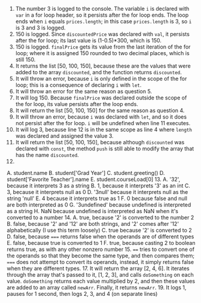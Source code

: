 1. The number 3 is logged to the console. The variable `i` is declared with `var` in a for loop header, so it persists after the for loop ends. The loop ends when `i` equals `prices.length`; in this case `prices.length` is 3, so `i` is 3 and 3 is logged.
2. 150 is logged. Since `discountedPrice` was declared with `val`, it persists after the for loop; its last value is (1-0.5)*300, which is 150.
3. 150 is logged. `finalPrice` gets its value from the last iteration of the for loop; where it is assigned 150 rounded to two decimal places, which is still 150.
4. It returns the list [50, 100, 150], because these are the values that were added to the array `discounted`, and the function returns `discounted`.
5. It will throw an error, because `i` is only defined in the scope of the for loop; this is a consequence of declaring `i` with `let`.
6. It will throw an error for the same reason as question 5.
7. It will log 150. Because `finalPrice` was declared outside the scope of the for loop, its value persists after the loop ends.
8. It will return the list [50, 100, 150] for the same reason as question 4.
9. It will throw an error, because `i` was declared with `let`, and so it does not persist after the for loop. `i` will be undefined when line 11 executes.
10. It will log 3, because line 12 is in the same scope as line 4 where `length` was declared and assigned the value 3.
11. It will return the list [50, 100, 150], because although `discounted` was declared with `const`, the method `push` is still able to modify the array that has the name `discounted`.
12. 
A. student.name
B. student['Grad Year']
C. student.greeting()
D. student['Favorite Teacher'].name
E. student.courseLoad[0]
13. 
A. '32', because it interprets 3 as a string
B. 1, because it interprets '3' as an int
C. 3, because it interprets null as 0
D. '3null' because it interprets null as the string 'null'
E. 4 because it interprets true as 1
F. 0 because false and null are both interpreted as 0
G. '3undefined' because undefined is interpreted as a string
H. NaN because undefined is interpreted as NaN when it's converted to a number
14. 
A. true, because '2' is converted to the number 2
B. false, because '2' and '12' are both strings, and '2' comes after '12' alphabetically (I use this term loosely)
C. true because '2' is converted to 2
D. false, because `===` returns false when the operands are of different types
E. false, because true is converted to 1
F. true, because casting 2 to boolean returns true, as with any other nonzero number
15. `==` tries to convert one of the operands so that they become the same type, and then compares them; `===` does not attempt to convert its operands, instead, it simply returns false when they are different types.
17. It will return the array [2, 4, 6]. It iterates through the array that's passed to it, [1, 2, 3], and calls `doSomething` on each value. `doSomething` returns each value multiplied by 2, and then these values are added to an array called `newArr`. Finally, it returns `newArr`.
19. It logs 1, pauses for 1 second, then logs 2, 3, and 4 (on separate lines)